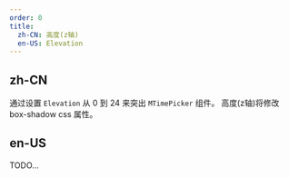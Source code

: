 ```yaml
---
order: 0
title:
  zh-CN: 高度(z轴)
  en-US: Elevation
---
```


## zh-CN

通过设置 `Elevation` 从 0 到 24 来突出 `MTimePicker` 组件。 高度(z轴)将修改 box-shadow css 属性。

## en-US

TODO...
